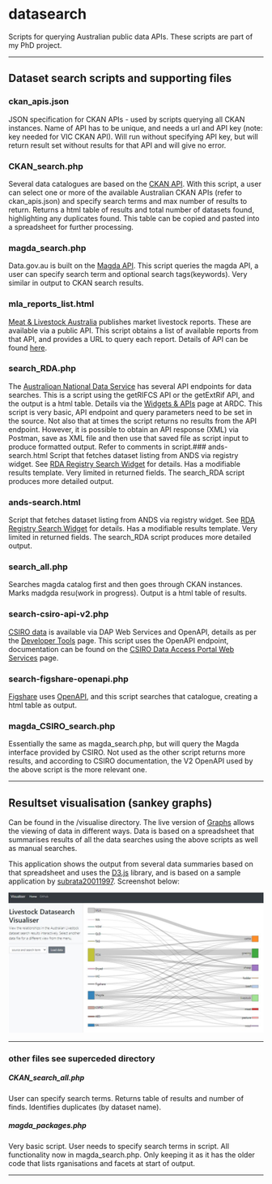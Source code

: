 # datasearch
Scripts for querying Australian public data APIs. These scripts are part of my PhD project. 

-------------------------
## Dataset search scripts and supporting files

### ckan_apis.json
JSON specification for CKAN APIs - used by scripts querying all CKAN instances. 
Name of API has to be unique, and needs a url and API key (note: key needed for VIC CKAN API). Will run without specifying API key, but will return result set without results for that API and will give no error.

### CKAN_search.php
Several data catalogues are based on the [CKAN API](https://github.com/ckan/ckan). With this script, a user can select one or more of the available Australian CKAN APIs (refer to ckan_apis.json) and specify search terms and max number of results to return. Returns a html table of results and total number of datasets found, highlighting any duplicates found. This table can be copied and pasted into a spreadsheet for further processing. 

### magda_search.php
Data.gov.au is built on the [Magda API](https://magda.io/docs/). This script queries the magda API, a user can specify search term and optional search tags(keywords). Very similar in output to CKAN search results.

### mla_reports_list.html
[Meat & Livestock Australia](https://www.mla.com.au/) publishes market livestock reports. These are available via a public API. This script obtains a list of available reports from that API, and provides a URL to query each report. Details of API can be found [here](http://statistics.mla.com.au/Assets/MLA%20Statistics%20Database%20API%20Methodology.pdf).

### search_RDA.php
The [Australioan National Data Service](https://www.ands.org.au/) has several API endpoints for data searches. This is a script using the getRIFCS API or the getExtRif API, and the output is a html table. Details via the [Widgets & APIs](https://documentation.ardc.edu.au/pages/viewpage.action?pageId=81988031) page at ARDC. This script is very basic, API endpoint and query parameters need to be set in the source. Not also that at times the script returns no results from the API endpoint. However, it is possible to obtain an API response (XML) via Postman, save as XML file and then use that saved file as script input to produce formatted output. Refer to comments in script.### ands-search.html
Script that fetches dataset listing from ANDS via registry widget. See [RDA Registry Search Widget](https://documentation.ardc.edu.au/display/DOC/RDA+Registry+Search+Widget) for details. Has a modifiable results template. Very limited in returned fields. The search_RDA script produces more detailed output.

### ands-search.html
Script that fetches dataset listing from ANDS via registry widget. See [RDA Registry Search Widget](https://documentation.ardc.edu.au/display/DOC/RDA+Registry+Search+Widget) for details. Has a modifiable results template. Very limited in returned fields. The search_RDA script produces more detailed output.

### search_all.php
Searches magda catalog first and then goes through CKAN instances. Marks madgda resu(work in progress). Output is a html table of results.

### search-csiro-api-v2.php
[CSIRO data](https://data.csiro.au/collections/) is available via DAP Web Services and OpenAPI, details as per the [Developer Tools](https://confluence.csiro.au/display/dap/Developer+Tools) page. This script uses the OpenAPI endpoint, documentation can be found on the [CSIRO Data Access Portal Web Services](https://data.csiro.au/dap/swagger-ui.html#/) page. 

### search-figshare-openapi.php
[Figshare](https://figshare.com/) uses [OpenAPI](https://github.com/OAI/OpenAPI-Specification), and this script searches that catalogue, creating a html table as output.

### magda_CSIRO_search.php
Essentially the same as magda_search.php, but will query the Magda interface provided by CSIRO. Not used as the other script returns more results, and according to CSIRO documentation, the V2 OpenAPI used by the above script is the more relevant one.

-------------------------
## Resultset visualisation (sankey graphs)
Can be found in the /visualise directory. The live version of [Graphs](https://narrawin.github.com/datasearch/visualise) allows the viewing of data in different ways. Data is based on a spreadsheet that summarises results of all the data searches using the above scripts as well as manual searches.

This application shows the output from several data summaries based on that spreadsheet and uses the [D3.js](https://d3js.org/) library, and is based on a sample application by [subrata20011997](https://blockbuilder.org/subrata20011997/e943f89f678eb77d0c9a5c6bbc64986f). Screenshot below:

![Screenshot](visualise.jpg)

-------------------------

### other files see superceded directory
##### CKAN_search_all.php 
User can specify search terms. Returns table of results and number of finds. Identifies duplicates (by dataset name). 

##### magda_packages.php 
Very basic script. User needs to specify search terms in script. All functionality now in magda_search.php. Only keeping it as it has the older code that lists rganisations and facets at start of output.


-------------------------

